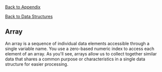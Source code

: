 <a href="../README.md">Back to Appendix</a>

<a href="Data_structures.md">Back to Data Structures</a>

## Array 

An array is a sequence of individual data elements accessible through a single variable name. You use a zero-based numeric index to access each element of an array. As you'll see, arrays allow us to collect together similar data that shares a common purpose or characteristics in a single data structure for easier processing.
